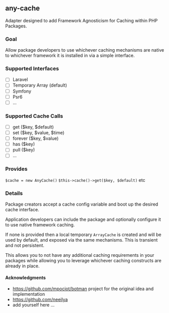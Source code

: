 ## any-cache

Adapter designed to add Framework Agnosticism for Caching within PHP Packages.

### Goal

Allow package developers to use whichever caching mechanisms are native to whichever framework it is 
installed in via a simple interface.

### Supported Interfaces

- [ ] Laravel
- [ ] Temporary Array (default)
- [ ] Symfony
- [ ] Psr6
- [ ] ...

### Supported Cache Calls

- [ ] get ($key, $default)
- [ ] set ($key, $value, $time)
- [ ] forever ($key, $value)
- [ ] has ($key)
- [ ] pull ($key)
- [ ] ...

### Provides

`$cache = new AnyCache()`
`$this->cache()->get($key, $default)` etc

### Details

Package creators accept a cache config variable and boot up the desired cache interface.

Application developers can include the package and optionally configure it to use native framework 
caching.

If none is provided then a local temporary `ArrayCache` is created and will be used by default, and 
exposed via the same mechanisms. This is transient and not persistent.

This allows you to not have any additional caching requirements in your packages while allowing you 
to leverage whichever caching constructs are already in place.

#### Acknowledgments

* https://github.com/mpociot/botman project for the original idea and implementation
* https://github.com/neeilya
* add yourself here ...
